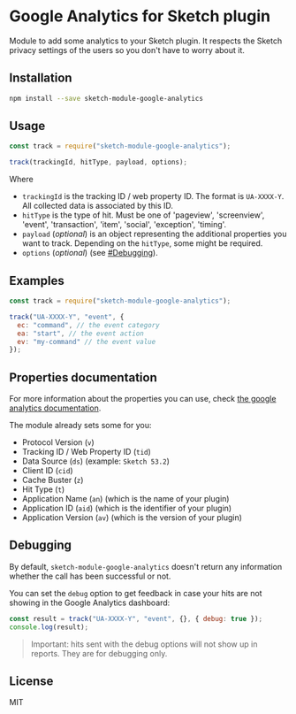 # Google Analytics for Sketch plugin

Module to add some analytics to your Sketch plugin. It respects the Sketch privacy settings of the users so you don't have to worry about it.

## Installation

```bash
npm install --save sketch-module-google-analytics
```

## Usage

```js
const track = require("sketch-module-google-analytics");

track(trackingId, hitType, payload, options);
```

Where

- `trackingId` is the tracking ID / web property ID. The format is `UA-XXXX-Y`. All collected data is associated by this ID.
- `hitType` is the type of hit. Must be one of 'pageview', 'screenview', 'event', 'transaction', 'item', 'social', 'exception', 'timing'.
- `payload` (_optional_) is an object representing the additional properties you want to track. Depending on the `hitType`, some might be required.
- `options` (_optional_) (see [#Debugging](#debugging)).

## Examples

```js
const track = require("sketch-module-google-analytics");

track("UA-XXXX-Y", "event", {
  ec: "command", // the event category
  ea: "start", // the event action
  ev: "my-command" // the event value
});
```

## Properties documentation

For more information about the properties you can use, check [the google analytics documentation](https://developers.google.com/analytics/devguides/collection/protocol/v1/parameters).

The module already sets some for you:

- Protocol Version (`v`)
- Tracking ID / Web Property ID (`tid`)
- Data Source (`ds`) (example: `Sketch 53.2`)
- Client ID (`cid`)
- Cache Buster (`z`)
- Hit Type (`t`)
- Application Name (`an`) (which is the name of your plugin)
- Application ID (`aid`) (which is the identifier of your plugin)
- Application Version (`av`) (which is the version of your plugin)

## Debugging

By default, `sketch-module-google-analytics` doesn't return any information whether the call has been successful or not.

You can set the `debug` option to get feedback in case your hits are not showing in the Google Analytics dashboard:

```js
const result = track("UA-XXXX-Y", "event", {}, { debug: true });
console.log(result);
```

> Important: hits sent with the debug options will not show up in reports. They are for debugging only.

## License

MIT
